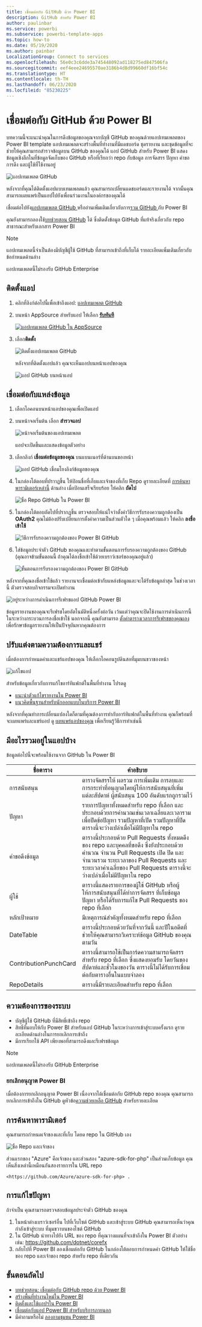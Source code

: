 ```yaml
---
title: เชื่อมต่อกับ GitHub ด้วย Power BI
description: GitHub สำหรับ Power BI
author: paulinbar
ms.service: powerbi
ms.subservice: powerbi-template-apps
ms.topic: how-to
ms.date: 05/19/2020
ms.author: painbar
LocalizationGroup: Connect to services
ms.openlocfilehash: 56e0c3c6dde3a745448092ad118275ed847506fa
ms.sourcegitcommit: eef4eee24695570ae3186b4d8d99660df16bf54c
ms.translationtype: HT
ms.contentlocale: th-TH
ms.lasthandoff: 06/23/2020
ms.locfileid: "85230225"
---
```

# <a name="connect-to-github-with-power-bi"></a>เชื่อมต่อกับ GitHub ด้วย Power BI
บทความนี้จะแนะนำคุณในการดึงข้อมูลของคุณจากบัญชี GitHub ของคุณด้วยแอปเทมเพลตของ Power BI template แอปเทมเพลตจะสร้างพื้นที่ทำงานที่มีแดชบอร์ด ชุดรายงาน และชุดข้อมูลที่จะช่วยให้คุณสามารถสำรวจข้อมูลบน GitHub ของคุณได้ แอป GitHub สำหรับ Power BI แสดงข้อมูลเชิงลึกในที่ข้อมูลจัดเก็บของ GitHub หรือที่เรียกว่า repo กับข้อมูล การจัดสรร ปัญหา คำขอการดึง และผู้ใช้ที่ใช้งานอยู่

![แอปเทมเพลต GitHub](media/service-connect-to-github/service-github-app-report.png)

หลังจากที่คุณได้ติดตั้งแอปแบบเทมเพลตแล้ว คุณสามารถเปลี่ยนแดชบอร์ดและรายงานได้ จากนั้นคุณสามารถเผยแพร่เป็นแอปไปยังเพื่อนร่วมงานในองค์กรของคุณได้

เชื่อมต่อไปยัง[แอปเทมเพลต GitHub ](https://app.powerbi.com/groups/me/getapps/services/pbi-contentpacks.pbiapps-github)หรืออ่านเพิ่มเติมเกี่ยวกับการ[รวม GitHub ](https://powerbi.microsoft.com/integrations/github)กับ Power BI

คุณยังสามารถลองใช้[บทช่วยสอน GitHub](service-tutorial-connect-to-github.md) ได้ ซึ่งติดตั้งข้อมูล GitHub ที่แท้จริงเกี่ยวกับ repo สาธารณะสำหรับเอกสาร Power BI

>[!NOTE]
>แอปเทมเพลตนี้จำเป็นต้องมีบัญชีผู้ใช้ GitHub ที่สามารถเข้าถึงที่เก็บได้ รายละเอียดเพิ่มเติมเกี่ยวกับข้อกำหนดด้านล่าง
>
>แอปเทมเพลตนี้ไม่รองรับ GitHub Enterprise

## <a name="install-the-app"></a>ติดตั้งแอป

1. คลิกที่ลิงก์ต่อไปนี้เพื่อเข้าถึงแอป: [แอปเทมเพลต GitHub](https://app.powerbi.com/groups/me/getapps/services/pbi-contentpacks.pbiapps-github)

1. บนหน้า AppSource สำหรับแอป ให้เลือก [**รับทันที**](https://app.powerbi.com/groups/me/getapps/services/pbi-contentpacks.pbiapps-github)

    [![แอปเทมเพลต GitHub ใน AppSource](media/service-connect-to-github/service-github-template-app-appsource-get-it-now.png)](https://app.powerbi.com/groups/me/getapps/services/pbi-contentpacks.pbiapps-github)

1. เลือก**ติดตั้ง** 

    ![ติดตั้งแอปเทมเพลต GitHub](media/service-connect-to-github/service-regional-emergency-response-select-install.png)

    หลังจากที่ติดตั้งแอปแล้ว คุณจะเห็นแอปบนหน้าแอปของคุณ

   ![แอป GitHub บนหน้าแอป](media/service-connect-to-github/service-github-app-apps-page-icon.png)

## <a name="connect-to-data-sources"></a>เชื่อมต่อกับแหล่งข้อมูล

1. เลือกไอคอนบนหน้าแอปของคุณเพื่อเปิดแอป

1. บนหน้าจอเริ่มต้น เลือก **สำรวจแอป**

   ![หน้าจอเริ่มต้นของแอปเทมเพลต](media/service-connect-to-github/service-github-app-splash-screen.png)

   แอปจะเปิดขึ้นและแสดงข้อมูลตัวอย่าง

1. เลือกลิงก์ **เชื่อมต่อข้อมูลของคุณ** บนแบนเนอร์ที่ด้านบนของหน้า

   ![แอป GitHub เชื่อมโยงลิงก์ข้อมูลของคุณ](media/service-connect-to-github/service-github-app-connect-data.png)

1. ในกล่องโต้ตอบที่ปราาฏขึ้น ให้ป้อนชื่อที่เก็บและเจ้าของที่เก็บ Repo ดูรายละเอียดที่ [การค้นหาพารามิเตอร์เหล่านี้](#FindingParams) ด้านล่าง เมื่อป้อนเสร็จเรียบร้อย ให้คลิก **ถัดไป**

   ![ชื่อ Repo GitHub ใน Power BI](media/service-connect-to-github/power-bi-github-app-tutorial-connect.png)

1. ในกล่องโต้ตอบถัดไปที่ปรากฏขึ้น ตรวจสอบให้แน่ใจว่าตั้งค่าวิธีการรับรองความถูกต้องเป็น **OAuth2** คุณไม่ต้องปรับเปลี่ยนการตั้งค่าความเป็นส่วนตัวใด ๆ เมื่อคุณพร้อมแล้ว ให้คลิก **ลงชื่อเข้าใช้**

   ![วิธีการรับรองความถูกต้องของ Power BI GitHub](media/service-connect-to-github/power-bi-github-authentication.png)

1. ใส่ข้อมูลประจำตัว GitHub ของคุณและทำตามขั้นตอนการรับรองความถูกต้องของ GitHub (คุณอาจข้ามขั้นตอนนี้ ถ้าคุณได้ลงชื่อเข้าใช้ด้วยเบราว์เซอร์ของคุณอยู่แล้ว)

   ![ขั้นตอนการรับรองความถูกต้องของ Power BI GitHub](media/service-connect-to-github/power-bi-github-authenticate-process.png)


หลังจากที่คุณลงชื่อเข้าใช้แล้ว รายงานจะเชื่อมต่อเข้ากับแหล่งข้อมูลและจะได้รับข้อมูลล่าสุด ในช่วงเวลานี้ ตัวตรวจสอบกิจกรรมจะเปิดทำงาน

![อยู่ระหว่างการดำเนินการรีเฟรชแอป GitHub Power BI](media/service-connect-to-github/service-github-app-refresh-monitor.png)

ข้อมูลรายงานของคุณจะรีเฟรชโดยอัตโนมัติหนึ่งครั้งต่อวัน เว้นแต่ว่าคุณจะปิดใช้งานการดำเนินการนี้ในระหว่างกระบวนการลงชื่อเข้าใช้ นอกจากนี้ คุณยังสามารถ [ตั้งค่าตารางเวลาการรีเฟรชของคุณเอง](./refresh-scheduled-refresh.md) เพื่อรักษาข้อมูลรายงานให้เป็นปัจจุบันหากคุณต้องการ

## <a name="customize-and-share"></a>ปรับแต่งตามความต้องการและแชร์

เมื่อต้องการกำหนดค่าและแชร์แอปของคุณ ให้เลือกไอคอนรูปดินสอที่มุมบนขวาของหน้า

![แก้ไขแอป](media/service-template-apps-install-distribute/power-bi-template-app-edit-app.png)


สำหรับข้อมูลเกี่ยวกับการแก้ไขอาร์ทิแฟกต์ในพื้นที่ทำงาน โปรดดู
* [แนะนำตัวแก้ไขรายงานใน Power BI](../create-reports/service-the-report-editor-take-a-tour.md)
* [แนวคิดพื้นฐานสำหรับนักออกแบบในบริการ Power BI](../fundamentals/service-basic-concepts.md)

หลังจากที่คุณทำการเปลี่ยนแปลงใดก็ตามที่คุณต้องการทำกับอาร์ทิแฟกต์ในพื้นที่ทำงาน คุณก็พร้อมที่จะเผยแพร่และแชร์แอป ดู [เผยแพร่แอปของคุณ](../collaborate-share/service-create-distribute-apps.md#publish-your-app) เพื่อเรียนรู้วิธีการทำเช่นนี้

## <a name="whats-included-in-the-app"></a>มีอะไรรวมอยู่ในแอปบ้าง
ข้อมูลต่อไปนี้จะพร้อมใช้งานจาก GitHub ใน Power BI     

| ชื่อตาราง | คำอธิบาย |
| --- | --- |
| การสนับสนุน |ตารางจัดสรรให้ ผลรวม การเพิ่มเติม การลบและการกระทำที่อนุญาตโดยผู้ให้การสนับสนุนที่เพิ่มแต่ละสัปดาห์ ผู้สนับสนุน 100 อันดับแรกถูกรวมไว้ |
| ปัญหา |รายการปัญหาทั้งหมดสำหรับ repo ที่เลือก และประกอบด้วยการคำนวณเช่นเวลาเฉลี่ยและเวลารวมเพื่อปิดข้อปัญหา รวมปัญหาที่เปิด รวมปัญหาที่ปิด ตารางนี้จะว่างเปล่าเมื่อไม่มีปัญหาใน repo |
| คำขอดึงข้อมูล |ตารางนี้ประกอบด้วย Pull Requests ทั้งหมดดึงของ repo และบุคคลที่ขอดึง ซึ่งยังประกอบด้วยคำนวณ จำนวน Pull Requests เปิด ปิด และจำนวนรวม ระยะเวลาของ Pull Requests และระยะเวลาค่าเฉลี่ยของ Pull Requests ตารางนี้จะว่างเปล่าเมื่อไม่มีปัญหาใน repo |
| ผู้ใช้ |ตารางนี้แสดงรายการของผู้ใช้ GitHub หรือผู้ให้การสนับสนุนที่ได้ทำการจัดสรร ที่เก็บข้อมูลปัญหา หรือได้รับการแก้ไข Pull Requests ของ repo ที่เลือก |
| หลักเป้าหมาย |มีเหตุการณ์สำคัญทั้งหมดสำหรับ repo ที่เลือก |
| DateTable |ตารางนี้ประกอบด้วยวันที่จากวันนี้ และปีในอดีตที่ช่วยให้คุณสามารถวิเคราะห์ข้อมูล GitHub ของคุณตามวัน |
| ContributionPunchCard |ตารางนี้สามารถใช้เป็นการ์ดความสามารถจัดสรรสำหรับ repo ที่เลือก ซึ่งแสดงยอมรับ โดยวันของสัปดาห์และชั่วโมงของวัน ตารางนี้ไม่ได้รับการเชื่อมต่อกับตารางอื่นในแบบจำลอง |
| RepoDetails |ตารางนี้มีรายละเอียดสำหรับ repo ที่เลือก |

## <a name="system-requirements"></a>ความต้องการของระบบ
* บัญชีผู้ใช้ GitHub ที่มีสิทธิ์เข้าถึง repo  
* สิทธิ์ที่มอบให้กับ Power BI สำหรับแอป GitHub ในระหว่างการเข้าสู่ระบบครั้งแรก ดูรายละเอียดด้านล่างในการยกเลิกการเข้าถึง  
* มีการเรียกใช้ API เพียงพอที่สามารถดึงและรีเฟรชข้อมูล
>[!NOTE]
>แอปเทมเพลตนี้ไม่รองรับ GitHub Enterprise

### <a name="de-authorize-power-bi"></a>ยกเลิกอนุญาต Power BI
เมื่อต้องการยกเลิกอนุญาต Power BI เนื่องจากได้เชื่อมต่อกับ GitHub repo ของคุณ คุณสามารถยกเลิกการเข้าถึงใน GitHub ดูหัวข้อ[ความช่วยเหลือ GitHub](https://help.github.com/articles/keeping-your-ssh-keys-and-application-access-tokens-safe/#reviewing-your-authorized-applications-oauth) สำหรับรายละเอียด

<a name="FindingParams"></a>
## <a name="finding-parameters"></a>การค้นหาพารามิเตอร์
คุณสามารถกำหนดเจ้าของและที่เก็บ โดยด repo ใน GitHub เอง

![ชื่อ Repo และเจ้าของ](media/service-connect-to-github/github_ownerrepo.png)

ส่วนแรกของ "Azure" คือเจ้าของ และส่วนสอง "azure-sdk-for-php" เป็นส่วนเก็บข้อมูล  คุณเห็นสิ่งเหล่านี้เหมือนกันสองรายการใน URL repo

    <https://github.com/Azure/azure-sdk-for-php> .

## <a name="troubleshooting"></a>การแก้ไขปัญหา
ถ้าจำเป็น คุณสามารถตรวจสอบข้อมูลประจำตัว GitHub ของคุณ  

1. ในหน้าต่างเบราว์เซอร์อื่น ไปที่เว็บไซต์ GitHub และเข้าสู่ระบบ GitHub คุณสามารถเห็นว่าคุณกำลังเข้าสู่ระบบ ที่มุมขวาบนของไซต์ GitHub    
2. ใน GitHub นำทางไปยัง URL ของ repo ที่คุณวางแผนที่จะเข้าถึงใน Power BI ตัวอย่างเช่น: https://github.com/dotnet/corefx  
3. กลับไปที่ Power BI ลองเชื่อมต่อกับ GitHub ในกล่องโต้ตอบการกำหนดค่า GitHub ให้ใช้ชื่อของ repo และเจ้าของ repo สำหรับ repo ที่เดียวกัน  

## <a name="next-steps"></a>ขั้นตอนถัดไป

* [บทช่วยสอน: เชื่อมต่อกับ GitHub repo ด้วย Power BI](service-tutorial-connect-to-github.md)
* [สร้างพื้นที่ทำงานใหม่ใน Power BI](../collaborate-share/service-create-the-new-workspaces.md)
* [ติดตั้งและใช้แอปฯใน Power BI](../consumer/end-user-apps.md)
* [เชื่อมต่อกับแอป Power BI สำหรับบริการภายนอก](service-connect-to-services.md)
* มีคำถามหรือไม่ [ลองถามชุมชน Power BI](https://community.powerbi.com/)
